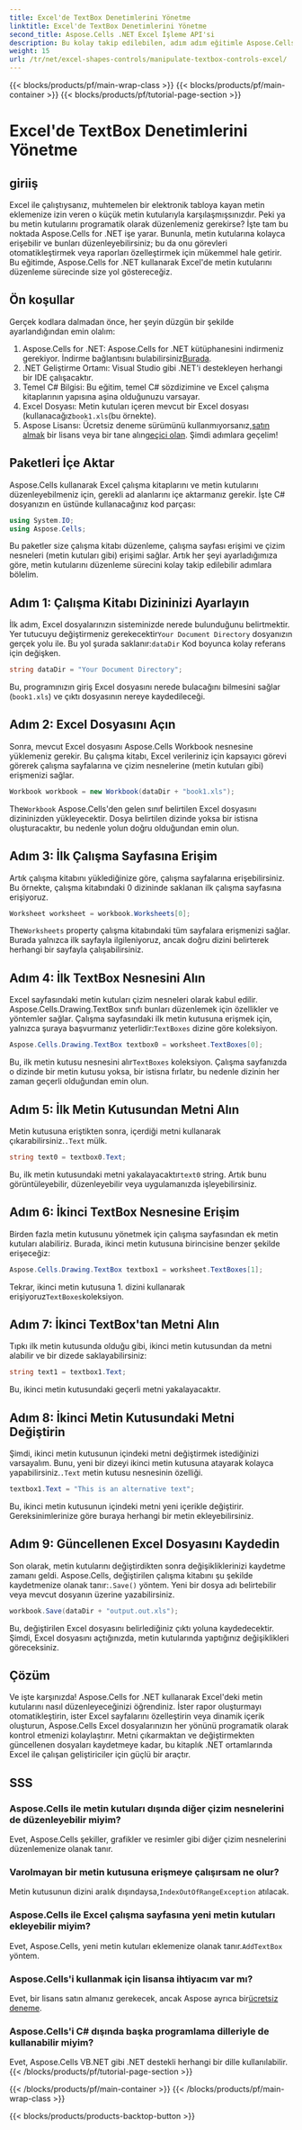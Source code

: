 ```yaml
---
title: Excel'de TextBox Denetimlerini Yönetme
linktitle: Excel'de TextBox Denetimlerini Yönetme
second_title: Aspose.Cells .NET Excel İşleme API'si
description: Bu kolay takip edilebilen, adım adım eğitimle Aspose.Cells for .NET'i kullanarak Excel'de metin kutularını nasıl düzenleyeceğinizi öğrenin.
weight: 15
url: /tr/net/excel-shapes-controls/manipulate-textbox-controls-excel/
---
```


{{< blocks/products/pf/main-wrap-class >}}
{{< blocks/products/pf/main-container >}}
{{< blocks/products/pf/tutorial-page-section >}}

# Excel'de TextBox Denetimlerini Yönetme

## giriiş
Excel ile çalıştıysanız, muhtemelen bir elektronik tabloya kayan metin eklemenize izin veren o küçük metin kutularıyla karşılaşmışsınızdır. Peki ya bu metin kutularını programatik olarak düzenlemeniz gerekirse? İşte tam bu noktada Aspose.Cells for .NET işe yarar. Bununla, metin kutularına kolayca erişebilir ve bunları düzenleyebilirsiniz; bu da onu görevleri otomatikleştirmek veya raporları özelleştirmek için mükemmel hale getirir. Bu eğitimde, Aspose.Cells for .NET kullanarak Excel'de metin kutularını düzenleme sürecinde size yol göstereceğiz.
## Ön koşullar
Gerçek kodlara dalmadan önce, her şeyin düzgün bir şekilde ayarlandığından emin olalım:
1.  Aspose.Cells for .NET: Aspose.Cells for .NET kütüphanesini indirmeniz gerekiyor. İndirme bağlantısını bulabilirsiniz[Burada](https://releases.aspose.com/cells/net/).
2. .NET Geliştirme Ortamı: Visual Studio gibi .NET'i destekleyen herhangi bir IDE çalışacaktır.
3. Temel C# Bilgisi: Bu eğitim, temel C# sözdizimine ve Excel çalışma kitaplarının yapısına aşina olduğunuzu varsayar.
4.  Excel Dosyası: Metin kutuları içeren mevcut bir Excel dosyası (kullanacağız`book1.xls`(bu örnekte).
5.  Aspose Lisansı: Ücretsiz deneme sürümünü kullanmıyorsanız,[satın almak](https://purchase.aspose.com/buy) bir lisans veya bir tane alın[geçici olan](https://purchase.aspose.com/temporary-license/).
Şimdi adımlara geçelim!
## Paketleri İçe Aktar
Aspose.Cells kullanarak Excel çalışma kitaplarını ve metin kutularını düzenleyebilmeniz için, gerekli ad alanlarını içe aktarmanız gerekir. İşte C# dosyanızın en üstünde kullanacağınız kod parçası:
```csharp
using System.IO;
using Aspose.Cells;
```
Bu paketler size çalışma kitabı düzenleme, çalışma sayfası erişimi ve çizim nesneleri (metin kutuları gibi) erişimi sağlar.
Artık her şeyi ayarladığımıza göre, metin kutularını düzenleme sürecini kolay takip edilebilir adımlara bölelim.
## Adım 1: Çalışma Kitabı Dizininizi Ayarlayın
 İlk adım, Excel dosyalarınızın sisteminizde nerede bulunduğunu belirtmektir. Yer tutucuyu değiştirmeniz gerekecektir`Your Document Directory` dosyanızın gerçek yolu ile. Bu yol şurada saklanır:`dataDir` Kod boyunca kolay referans için değişken.
```csharp
string dataDir = "Your Document Directory";
```
Bu, programınızın giriş Excel dosyasını nerede bulacağını bilmesini sağlar (`book1.xls`) ve çıktı dosyasının nereye kaydedileceği.
## Adım 2: Excel Dosyasını Açın
Sonra, mevcut Excel dosyasını Aspose.Cells Workbook nesnesine yüklemeniz gerekir. Bu çalışma kitabı, Excel verileriniz için kapsayıcı görevi görerek çalışma sayfalarına ve çizim nesnelerine (metin kutuları gibi) erişmenizi sağlar.
```csharp
Workbook workbook = new Workbook(dataDir + "book1.xls");
```
 The`Workbook` Aspose.Cells'den gelen sınıf belirtilen Excel dosyasını dizininizden yükleyecektir. Dosya belirtilen dizinde yoksa bir istisna oluşturacaktır, bu nedenle yolun doğru olduğundan emin olun.
## Adım 3: İlk Çalışma Sayfasına Erişim
Artık çalışma kitabını yüklediğinize göre, çalışma sayfalarına erişebilirsiniz. Bu örnekte, çalışma kitabındaki 0 dizininde saklanan ilk çalışma sayfasına erişiyoruz.
```csharp
Worksheet worksheet = workbook.Worksheets[0];
```
 The`Worksheets` property çalışma kitabındaki tüm sayfalara erişmenizi sağlar. Burada yalnızca ilk sayfayla ilgileniyoruz, ancak doğru dizini belirterek herhangi bir sayfayla çalışabilirsiniz.
## Adım 4: İlk TextBox Nesnesini Alın
Excel sayfasındaki metin kutuları çizim nesneleri olarak kabul edilir. Aspose.Cells.Drawing.TextBox sınıfı bunları düzenlemek için özellikler ve yöntemler sağlar. Çalışma sayfasındaki ilk metin kutusuna erişmek için, yalnızca şuraya başvurmanız yeterlidir:`TextBoxes` dizine göre koleksiyon.
```csharp
Aspose.Cells.Drawing.TextBox textbox0 = worksheet.TextBoxes[0];
```
 Bu, ilk metin kutusu nesnesini alır`TextBoxes` koleksiyon. Çalışma sayfanızda o dizinde bir metin kutusu yoksa, bir istisna fırlatır, bu nedenle dizinin her zaman geçerli olduğundan emin olun.
## Adım 5: İlk Metin Kutusundan Metni Alın
 Metin kutusuna eriştikten sonra, içerdiği metni kullanarak çıkarabilirsiniz.`.Text` mülk.
```csharp
string text0 = textbox0.Text;
```
 Bu, ilk metin kutusundaki metni yakalayacaktır`text0` string. Artık bunu görüntüleyebilir, düzenleyebilir veya uygulamanızda işleyebilirsiniz.
## Adım 6: İkinci TextBox Nesnesine Erişim
Birden fazla metin kutusunu yönetmek için çalışma sayfasından ek metin kutuları alabiliriz. Burada, ikinci metin kutusuna birincisine benzer şekilde erişeceğiz:
```csharp
Aspose.Cells.Drawing.TextBox textbox1 = worksheet.TextBoxes[1];
```
Tekrar, ikinci metin kutusuna 1. dizini kullanarak erişiyoruz`TextBoxes`koleksiyon.
## Adım 7: İkinci TextBox'tan Metni Alın
Tıpkı ilk metin kutusunda olduğu gibi, ikinci metin kutusundan da metni alabilir ve bir dizede saklayabilirsiniz:
```csharp
string text1 = textbox1.Text;
```
Bu, ikinci metin kutusundaki geçerli metni yakalayacaktır.
## Adım 8: İkinci Metin Kutusundaki Metni Değiştirin
 Şimdi, ikinci metin kutusunun içindeki metni değiştirmek istediğinizi varsayalım. Bunu, yeni bir dizeyi ikinci metin kutusuna atayarak kolayca yapabilirsiniz.`.Text` metin kutusu nesnesinin özelliği.
```csharp
textbox1.Text = "This is an alternative text";
```
Bu, ikinci metin kutusunun içindeki metni yeni içerikle değiştirir. Gereksinimlerinize göre buraya herhangi bir metin ekleyebilirsiniz.
## Adım 9: Güncellenen Excel Dosyasını Kaydedin
 Son olarak, metin kutularını değiştirdikten sonra değişikliklerinizi kaydetme zamanı geldi. Aspose.Cells, değiştirilen çalışma kitabını şu şekilde kaydetmenize olanak tanır:`.Save()` yöntem. Yeni bir dosya adı belirtebilir veya mevcut dosyanın üzerine yazabilirsiniz.
```csharp
workbook.Save(dataDir + "output.out.xls");
```
Bu, değiştirilen Excel dosyasını belirlediğiniz çıktı yoluna kaydedecektir. Şimdi, Excel dosyasını açtığınızda, metin kutularında yaptığınız değişiklikleri göreceksiniz.
## Çözüm
Ve işte karşınızda! Aspose.Cells for .NET kullanarak Excel'deki metin kutularını nasıl düzenleyeceğinizi öğrendiniz. İster rapor oluşturmayı otomatikleştirin, ister Excel sayfalarını özelleştirin veya dinamik içerik oluşturun, Aspose.Cells Excel dosyalarınızın her yönünü programatik olarak kontrol etmenizi kolaylaştırır. Metni çıkarmaktan ve değiştirmekten güncellenen dosyaları kaydetmeye kadar, bu kitaplık .NET ortamlarında Excel ile çalışan geliştiriciler için güçlü bir araçtır.
## SSS
### Aspose.Cells ile metin kutuları dışında diğer çizim nesnelerini de düzenleyebilir miyim?
Evet, Aspose.Cells şekiller, grafikler ve resimler gibi diğer çizim nesnelerini düzenlemenize olanak tanır.
### Varolmayan bir metin kutusuna erişmeye çalışırsam ne olur?
 Metin kutusunun dizini aralık dışındaysa,`IndexOutOfRangeException` atılacak.
### Aspose.Cells ile Excel çalışma sayfasına yeni metin kutuları ekleyebilir miyim?
 Evet, Aspose.Cells, yeni metin kutuları eklemenize olanak tanır.`AddTextBox` yöntem.
### Aspose.Cells'i kullanmak için lisansa ihtiyacım var mı?
 Evet, bir lisans satın almanız gerekecek, ancak Aspose ayrıca bir[ücretsiz deneme](https://releases.aspose.com/).
### Aspose.Cells'i C# dışında başka programlama dilleriyle de kullanabilir miyim?
Evet, Aspose.Cells VB.NET gibi .NET destekli herhangi bir dille kullanılabilir.
{{< /blocks/products/pf/tutorial-page-section >}}

{{< /blocks/products/pf/main-container >}}
{{< /blocks/products/pf/main-wrap-class >}}

{{< blocks/products/products-backtop-button >}}
